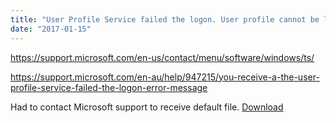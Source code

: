 ```yaml
---
title: "User Profile Service failed the logon. User profile cannot be loaded."
date: "2017-01-15"
---
```


https://support.microsoft.com/en-us/contact/menu/software/windows/ts/

https://support.microsoft.com/en-au/help/947215/you-receive-a-the-user-profile-service-failed-the-logon-error-message

Had to contact Microsoft support to receive default file. [Download](https://blog.han.life/wp-content/uploads/2017/01/Default.zip)
